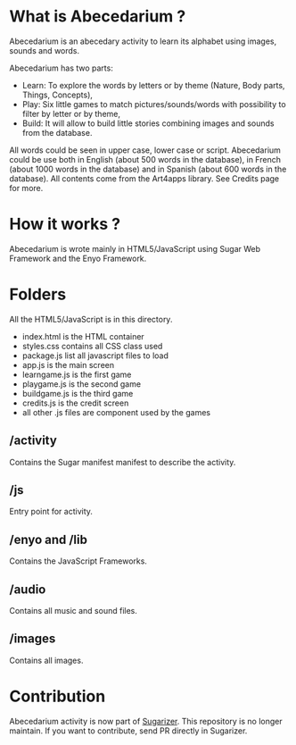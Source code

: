 # What is Abecedarium ?

Abecedarium is an abecedary activity to learn its alphabet using images, sounds and words.

Abecedarium has two parts:
* Learn: To explore the words by letters or by theme (Nature, Body parts, Things, Concepts),
* Play: Six little games to match pictures/sounds/words with possibility to filter by letter or by theme,
* Build: It will allow to build little stories combining images and sounds from the database.

All words could be seen in upper case, lower case or script.
Abecedarium could be use both in English (about 500 words in the database), in French (about 1000 words in the database) and in Spanish (about 600 words in the database).
All contents come from the Art4apps library. See Credits page for more.



# How it works ?

Abecedarium is wrote mainly in HTML5/JavaScript using Sugar Web Framework and the Enyo Framework.  

# Folders


All the HTML5/JavaScript is in this directory. 
* index.html is the HTML container
* styles.css contains all CSS class used
* package.js list all javascript files to load
* app.js is the main screen
* learngame.js is the first game
* playgame.js is the second game
* buildgame.js is the third game
* credits.js is the credit screen
* all other .js files are component used by the games

## /activity

Contains the Sugar manifest manifest to describe the activity.

## /js

Entry point for activity.

## /enyo and /lib

Contains the JavaScript Frameworks.

## /audio

Contains all music and sound files.

## /images

Contains all images.


# Contribution

Abecedarium activity is now part of [Sugarizer](http://github.com/llaske/Sugarizer). This repository is no longer maintain. If you want to contribute, send PR directly in Sugarizer. 
